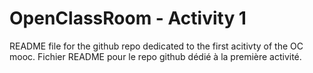 # OpenClassRoom - Activity 1

README file for the github repo dedicated to the first acitivty of the OC mooc.
Fichier README pour le repo github dédié à la première activité.

